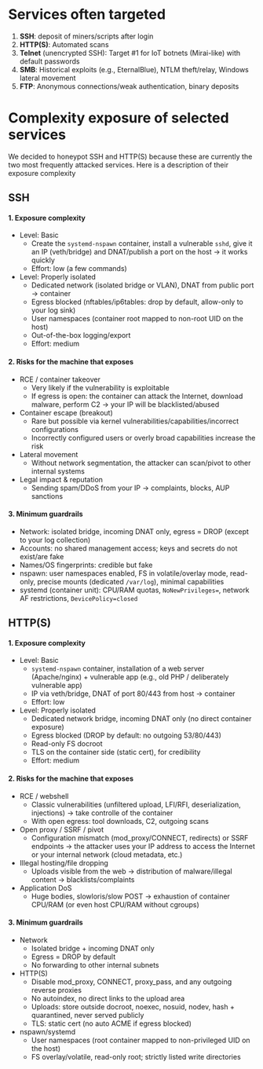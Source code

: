 # Services often targeted
1. **SSH**: deposit of miners/scripts after login
2. **HTTP(S)**: Automated scans
3. **Telnet** (unencrypted SSH): Target #1 for IoT botnets (Mirai-like) with default passwords
4. **SMB**: Historical exploits (e.g., EternalBlue), NTLM theft/relay, Windows lateral movement
5. **FTP**: Anonymous connections/weak authentication, binary deposits


# Complexity exposure of selected services
We decided to honeypot SSH and HTTP(S) because these are currently the two most frequently attacked services. Here is a description of their exposure complexity
## SSH
#### 1. Exposure complexity
- Level: Basic
	- Create the `systemd-nspawn` container, install a vulnerable `sshd`, give it an IP (veth/bridge) and DNAT/publish a port on the host → it works quickly
	- Effort: low (a few commands)
- Level: Properly isolated
    - Dedicated network (isolated bridge or VLAN), DNAT from public port → container
	- Egress blocked (nftables/ip6tables: drop by default, allow-only to your log sink)
    - User namespaces (container root mapped to non-root UID on the host)
	- Out-of-the-box logging/export
	- Effort: medium
#### 2. Risks for the machine that exposes
- RCE / container takeover
	- Very likely if the vulnerability is exploitable
	- If egress is open: the container can attack the Internet, download malware, perform C2 → your IP will be blacklisted/abused
- Container escape (breakout)
	- Rare but possible via kernel vulnerabilities/capabilities/incorrect configurations
	- Incorrectly configured users or overly broad capabilities increase the risk
- Lateral movement
	- Without network segmentation, the attacker can scan/pivot to other internal systems
- Legal impact & reputation
	- Sending spam/DDoS from your IP → complaints, blocks, AUP sanctions
#### 3. Minimum guardrails
- Network: isolated bridge, incoming DNAT only, egress = DROP (except to your log collection)
- Accounts: no shared management access; keys and secrets do not exist/are fake
- Names/OS fingerprints: credible but fake
- nspawn: user namespaces enabled, FS in volatile/overlay mode, read-only, precise mounts (dedicated `/var/log`), minimal capabilities
- systemd (container unit): CPU/RAM quotas, `NoNewPrivileges=`, network AF restrictions, `DevicePolicy=closed`



## HTTP(S)
#### 1. Exposure complexity
- Level: Basic
	- `systemd-nspawn` container, installation of a web server (Apache/nginx) + vulnerable app (e.g., old PHP / deliberately vulnerable app)
	- IP via veth/bridge, DNAT of port 80/443 from host → container
    - Effort: low
- Level: Properly isolated
    - Dedicated network bridge, incoming DNAT only (no direct container exposure)
	- Egress blocked (DROP by default: no outgoing 53/80/443)
	- Read-only FS docroot
	- TLS on the container side (static cert), for credibility
    - Effort: medium
#### 2. Risks for the machine that exposes
- RCE / webshell
	- Classic vulnerabilities (unfiltered upload, LFI/RFI, deserialization, injections) → take controlle of the container
	- With open egress: tool downloads, C2, outgoing scans
- Open proxy / SSRF / pivot
	- Configuration mismatch (mod_proxy/CONNECT, redirects) or SSRF endpoints → the attacker uses your IP address to access the Internet or your internal network (cloud metadata, etc.)
- Illegal hosting/file dropping
	- Uploads visible from the web → distribution of malware/illegal content → blacklists/complaints
- Application DoS
	- Huge bodies, slowloris/slow POST → exhaustion of container CPU/RAM (or even host CPU/RAM without cgroups)
#### 3. Minimum guardrails
- Network
	- Isolated bridge + incoming DNAT only
	- Egress = DROP by default
	- No forwarding to other internal subnets
- HTTP(S)
	- Disable mod_proxy, CONNECT, proxy_pass, and any outgoing reverse proxies
	- No autoindex, no direct links to the upload area
	- Uploads: store outside docroot, noexec, nosuid, nodev, hash + quarantined, never served publicly
	- TLS: static cert (no auto ACME if egress blocked)
- nspawn/systemd
	- User namespaces (root container mapped to non-privileged UID on the host)
	- FS overlay/volatile, read-only root; strictly listed write directories
